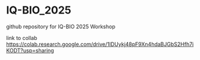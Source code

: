# IQ-BIO_2025
github repository for IQ-BIO 2025 Workshop

link to collab
https://colab.research.google.com/drive/1IDUykj48pF9Xn4hdaBJGbS2Hfh7iKODT?usp=sharing
